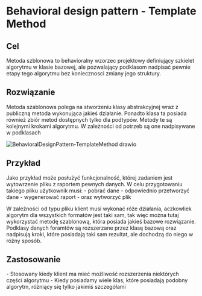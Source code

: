 <h1>Behavioral design pattern - Template Method</h1>
<h2>Cel</h2>
Metoda szblonowa to behavioralny  wzorzec projektowy definiujący szkielet algorytmu w klasie bazowej, ale pozwalający podklasom nadpisać pewnie etapy tego algorytmu bez koniecznosci zmiany jego struktury.

<h2>Rozwiązanie</h2>
Metoda szablonowa polega na stworzeniu klasy abstrakcyjnej wraz z publiczną metoda wykonująca jakieś działanie.
Ponadto klasa ta posiada również zbiór metod dostępnych tylko dla podtypów. Metody te są kolejnymi krokami algorytmu.
W zależności od potrzeb są one nadpisywane w podklasach

![BehavioralDesignPattern-TemplateMethod drawio](https://user-images.githubusercontent.com/17592328/212972119-92e1e409-946c-42ad-8b69-8d0c7b4c9ab8.svg)

<h2>Przykład</h2>
Jako przykład może posłużyć funkcjonalność, której zadaniem jest wytowrzenie pliku z raportem pewnych danych.
W celu przygotowaniu takiego pliku użytkownik musi:
- pobrać dane
- odpowiednio przetworzyć dane
- wygenerować raport
- oraz wytworzyć plik

W zależności od typu pliku klient musi wykonać róże działania, aczkowliek algorytm dla wszystkich formatów jest taki sam, tak więc można tutaj wykorzystać metodę szablonową, która posiada jakieś
bazowe rozwiązanie. Podklasy danych foramtów są rozszerzane przez klasę bazową oraz nadpisują kroki, które posiadają taki sam rezultat, ale dochodzą do niego w różny sposób.

<h2>Zastosowanie</h2>
- Stosowany kiedy klient ma mieć możliwość rozszerzenia niektórych części algorytmu
- Kiedy posiadamy wiele klas, które posiadają podobny algorytm, różniący się tylko jakimiś szczegółami
